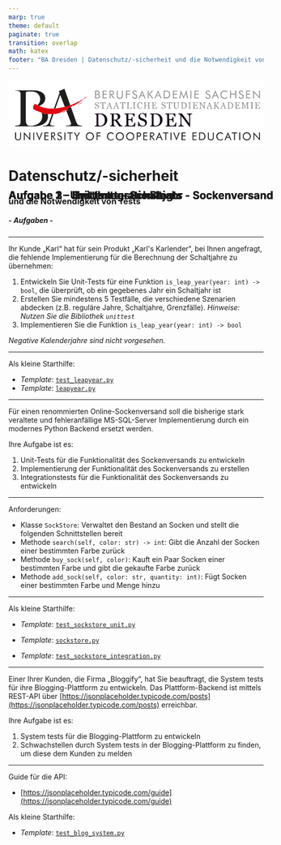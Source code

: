```yaml
---
marp: true
theme: default
paginate: true
transition: overlap
math: katex
footer: "BA Dresden | Datenschutz/-sicherheit und die Notwendigkeit von Tests | \nKevin Böhme & Rico Ukro"
---
```


<style>
  /* Adds styling for codeblocks to add line numbers with custom engine */
  /* Based on: https://github.com/orgs/marp-team/discussions/164 */
  pre ol {
      all: unset;
      display: grid;
      grid-template-columns: auto 1fr;
      counter-reset: line-number 0;
    }
    pre ol li {
      display: contents;
    }
    pre ol li span[data-marp-line-number]::before {
      display: block;
      content: counter(line-number) " ";
      counter-increment: line-number;
      text-align: left;
      color: #bbb; /* Lighter color for line numbers */
      font-weight: lighter; /* Lighter font weight for line numbers */
    }
  /* Centered text */
  .centered {
    text-align: center;
  }
  /* Fixed top */
  .fixed-top {
    position: absolute;
    top: 10%;
  }
  /* For sources of citations */
  .source {
    font-size: 12px;
  }
</style>

![bg left:40% 80%](res/ba_dresden_logo.svg)

# Datenschutz/-sicherheit

### und die Notwendigkeit von Tests

##### - _Aufgaben_ -

---

<h2 class="fixed-top">
  Aufgabe 1 - Unit tests - Schaltjahr
</h2>

Ihr Kunde &#8222;Karl&#8220; hat für sein Produkt &#8222;Karl's Karlender&#8220;, bei Ihnen angefragt, die fehlende Implementierung für die Berechnung der Schaltjahre zu übernehmen:

1. Entwickeln Sie Unit-Tests für eine Funktion `is_leap_year(year: int) -> bool`, die überprüft, ob ein gegebenes Jahr ein Schaltjahr ist
2. Erstellen Sie mindestens 5 Testfälle, die verschiedene Szenarien abdecken (z.B. reguläre Jahre, Schaltjahre, Grenzfälle).
   _Hinweise: Nutzen Sie die Bibliothek `unittest`_
3. Implementieren Sie die Funktion `is_leap_year(year: int) -> bool`

_Negative Kalenderjahre sind nicht vorgesehen._

---

<h2 class="fixed-top">
  Aufgabe 1 - Unit tests - Schaltjahr
</h2>

Als kleine Starthilfe:

- _Template_: [`test_leapyear.py`](https://raw.githubusercontent.com/bytehaufen/DSDS-Presentation/main/exercises/leapyear/template/test_leapyear.py)
- _Template_: [`leapyear.py`](https://raw.githubusercontent.com/bytehaufen/DSDS-Presentation/main/exercises/leapyear/template/leapyear.py)

---

<h2 class="fixed-top">
  Aufgabe 2 - Unit/Integration tests - Sockenversand
</h2>

Für einen renommierten Online-Sockenversand soll die bisherige stark veraltete und fehleranfällige MS-SQL-Server Implementierung durch ein modernes Python Backend ersetzt werden.

Ihre Aufgabe ist es:

1. Unit-Tests für die Funktionalität des Sockenversands zu entwickeln
2. Implementierung der Funktionalität des Sockenversands zu erstellen
3. Integrationstests für die Funktionalität des Sockenversands zu entwickeln

---

<h2 class="fixed-top">
  Aufgabe 2 - Unit/Integration tests - Sockenversand
</h2>

Anforderungen:

- Klasse `SockStore`: Verwaltet den Bestand an Socken und stellt die folgenden Schnittstellen bereit
- Methode `search(self, color: str) -> int`: Gibt die Anzahl der Socken einer bestimmten Farbe zurück
- Methode `buy_sock(self, color)`: Kauft ein Paar Socken einer bestimmten Farbe und gibt die gekaufte Farbe zurück
- Methode `add_sock(self, color: str, quantity: int)`: Fügt Socken einer bestimmten Farbe und Menge hinzu

---

<h2 class="fixed-top">
  Aufgabe 2 - Unit/Integration tests - Sockenversand
</h2>

Als kleine Starthilfe:

- _Template_: [`test_sockstore_unit.py`](https://raw.githubusercontent.com/bytehaufen/DSDS-Presentation/main/exercises/sockstore/template/test_sockstore_unit.py)

- _Template_: [`sockstore.py`](https://raw.githubusercontent.com/bytehaufen/DSDS-Presentation/main/exercises/sockstore/template/sockstore.py)
- _Template_: [`test_sockstore_integration.py`](https://raw.githubusercontent.com/bytehaufen/DSDS-Presentation/main/exercises/sockstore/template/test_sockstore_integration.py)

---
  
<h2 class="fixed-top">
  Aufgabe 3 - System tests - Blog
</h2>

Einer Ihrer Kunden, die Firma &#8222;Bloggify&#8220;, hat Sie beauftragt, die System tests für ihre Blogging-Plattform zu entwickeln. Das Plattform-Backend ist mittels REST-API über [https://jsonplaceholder.typicode.com/posts](https://jsonplaceholder.typicode.com/posts) erreichbar.

Ihre Aufgabe ist es:

1. System tests für die Blogging-Plattform zu entwickeln
2. Schwachstellen durch System tests in der Blogging-Plattform zu finden, um diese dem Kunden zu melden

---

<h2 class="fixed-top">
  Aufgabe 3 - System tests - Blog
</h2>

Guide für die API:
- [https://jsonplaceholder.typicode.com/guide](https://jsonplaceholder.typicode.com/guide)

Als kleine Starthilfe:

- _Template_: [`test_blog_system.py`](https://raw.githubusercontent.com/bytehaufen/DSDS-Presentation/main/exercises/blog/template/test_blog_system.py)

